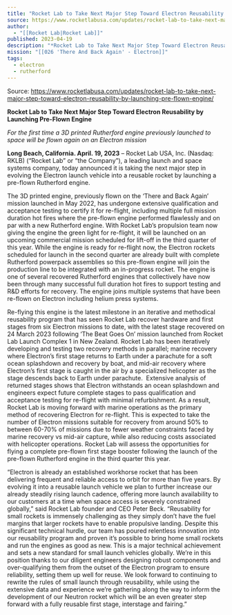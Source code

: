 ```yaml
---
title: "Rocket Lab to Take Next Major Step Toward Electron Reusability by Launching Pre-Flown Engine  "
source: https://www.rocketlabusa.com/updates/rocket-lab-to-take-next-major-step-toward-electron-reusability-by-launching-pre-flown-engine/
author:
  - "[[Rocket Lab|Rocket Lab]]"
published: 2023-04-19
description: "*Rocket Lab to Take Next Major Step Toward Electron Reusability by Launching Pre-Flown Engine *"
mission: "[[026 'There And Back Again' - Electron]]"
tags:
  - electron
  - rutherford
---
```


Source: https://www.rocketlabusa.com/updates/rocket-lab-to-take-next-major-step-toward-electron-reusability-by-launching-pre-flown-engine/

**Rocket Lab to Take Next Major Step Toward Electron Reusability by Launching Pre-Flown Engine** 

*For the first time a 3D printed Rutherford engine previously launched to space will be flown again on an Electron mission* 

**Long Beach, California. April. 19, 2023** – Rocket Lab USA, Inc. (Nasdaq: RKLB) (“Rocket Lab” or “the Company”), a leading launch and space systems company, today announced it is taking the next major step in evolving the Electron launch vehicle into a reusable rocket by launching a pre-flown Rutherford engine.

The 3D printed engine, previously flown on the ‘There and Back Again’ mission launched in May 2022, has undergone extensive qualification and acceptance testing to certify it for re-flight, including multiple full mission duration hot fires where the pre-flown engine performed flawlessly and on par with a new Rutherford engine. With Rocket Lab’s propulsion team now giving the engine the green light for re-flight, it will be launched on an upcoming commercial mission scheduled for lift-off in the third quarter of this year. While the engine is ready for re-flight now, the Electron rockets scheduled for launch in the second quarter are already built with complete Rutherford powerpack assemblies so this pre-flown engine will join the production line to be integrated with an in-progress rocket. The engine is one of several recovered Rutherford engines that collectively have now been through many successful full duration hot fires to support testing and R&D efforts for recovery. The engine joins multiple systems that have been re-flown on Electron including helium press systems.

Re-flying this engine is the latest milestone in an iterative and methodical reusability program that has seen Rocket Lab recover hardware and first stages from six Electron missions to date, with the latest stage recovered on 24 March 2023 following ‘The Beat Goes On’ mission launched from Rocket Lab Launch Complex 1 in New Zealand. Rocket Lab has been iteratively developing and testing two recovery methods in parallel; marine recovery where Electron’s first stage returns to Earth under a parachute for a soft ocean splashdown and recovery by boat, and mid-air recovery where Electron’s first stage is caught in the air by a specialized helicopter as the stage descends back to Earth under parachute.  Extensive analysis of returned stages shows that Electron withstands an ocean splashdown and engineers expect future complete stages to pass qualification and acceptance testing for re-flight with minimal refurbishment. As a result, Rocket Lab is moving forward with marine operations as the primary method of recovering Electron for re-flight. This is expected to take the number of Electron missions suitable for recovery from around 50% to between 60-70% of missions due to fewer weather constraints faced by marine recovery vs mid-air capture, while also reducing costs associated with helicopter operations. Rocket Lab will assess the opportunities for flying a complete pre-flown first stage booster following the launch of the pre-flown Rutherford engine in the third quarter this year.

“Electron is already an established workhorse rocket that has been delivering frequent and reliable access to orbit for more than five years. By evolving it into a reusable launch vehicle we plan to further increase our already steadily rising launch cadence, offering more launch availability to our customers at a time when space access is severely constrained globally,” said Rocket Lab founder and CEO Peter Beck. “Reusability for small rockets is immensely challenging as they simply don’t have the fuel margins that larger rockets have to enable propulsive landing. Despite this significant technical hurdle, our team has poured relentless innovation into our reusability program and proven it’s possible to bring home small rockets and run the engines as good as new. This is a major technical achievement and sets a new standard for small launch vehicles globally. We’re in this position thanks to our diligent engineers designing robust components and over-qualifying them from the outset of the Electron program to ensure reliability, setting them up well for reuse. We look forward to continuing to rewrite the rules of small launch through reusability, while using the extensive data and experience we’re gathering along the way to inform the development of our Neutron rocket which will be an even greater step forward with a fully reusable first stage, interstage and fairing.”

